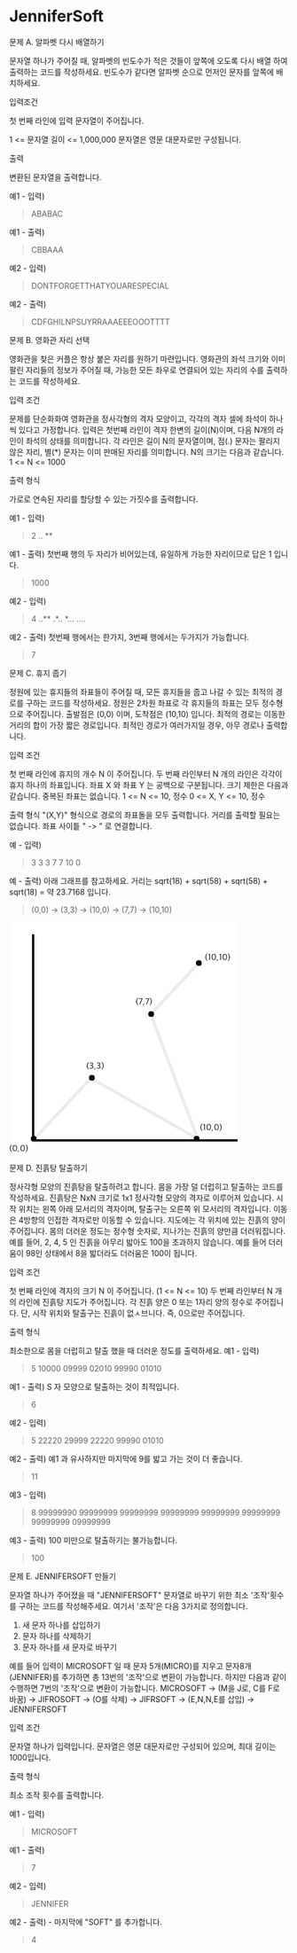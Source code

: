 # JenniferSoft

문제 A. 알파벳 다시 배열하기

문자열 하나가 주어질 때, 알파벳의 빈도수가 적은 것들이 앞쪽에 오도록 다시 배열 하여 출력하는 코드를 작성하세요.
빈도수가 같다면 알파벳 순으로 먼저인 문자를 앞쪽에 배치하세요.

입력조건

첫 번째 라인에 입력 문자열이 주어집니다.

1 <= 문자열 길이 <= 1,000,000
문자열은 영문 대문자로만 구성됩니다.

출력

변환된 문자열을 출력합니다.

예1 - 입력)
>ABABAC

예1 - 출력)
>CBBAAA

예2 - 입력)
>DONTFORGETTHATYOUARESPECIAL

예2 - 출력)
>CDFGHILNPSUYRRAAAEEEOOOTTTT



문제 B. 영화관 자리 선택

영화관을 찾은 커플은 항상 붙은 자리를 원하기 마련입니다. 영화관의 좌석 크기와 이미 팔린 자리들의 정보가 주어질 때, 가능한 모든 좌우로 연결되어 있는 자리의 수를 출력하는 코드를 작성하세요.

입력 조건

문제를 단순화화여 영화관을 정사각형의 격자 모양이고, 각각의 격자 셀에 좌석이 하나씩 있다고 가정합니다.
입력은 첫번째 라인이 격자 한변의 길이(N)이며, 다음 N개의 라인이 좌석의 상태를 의미합니다.
각 라인은 길이 N의 문자열이며, 점(.) 문자는 팔리지 않은 자리, 별(*) 문자는 이미 판매된 자리를 의미합니다.
N의 크기는 다음과 같습니다. 1 <= N <= 1000

출력 형식

가로로 연속된 자리를 할당할 수 있는 가짓수를 출력합니다.

예1 - 입력)
>2
..
**

예1 - 출력) 첫번째 행의 두 자리가 비어있는데, 유일하게 가능한 자리이므로 답은 1 입니다.
>1000

예2 - 입력)
>4
..**
.*..
*...
....

예2 - 출력) 첫번째 행에서는 한가지, 3번째 행에서는 두가지가 가능합니다.
>7



문제 C. 휴지 줍기

정원에 있는 휴지들의 좌표들이 주어질 때, 모든 휴지들을 줍고 나갈 수 있는 최적의 경로를 구하는 코드를 작성하세요.
정원은 2차원 좌표로 각 휴지들의 좌표는 모두 정수형으로 주어집니다. 출발점은 (0,0) 이며, 도착점은 (10,10) 입니다.
최적의 경로는 이동한 거리의 합이 가장 짧은 경로입니다. 최적인 경로가 여러가지일 경우, 아무 경로나 출력합니다.

입력 조건

첫 번째 라인에 휴지의 개수 N 이 주어집니다.
두 번째 라인부터 N 개의 라인은 각각이 휴지 하나의 좌표입니다. 좌표 X 와 좌표 Y 는 공백으로 구분됩니다.
크기 제한은 다음과 같습니다. 중복된 좌표는 없습니다.
1 <= N <= 10, 정수
0 <= X, Y <= 10, 정수

출력 형식
"(X,Y)" 형식으로 경로의 좌표돌을 모두 출력합니다. 거리를 출력할 필요는 없습니다.
좌표 사이틑 " -> " 로 연결합니다.

예 - 입력)
>3
3 3
7 7
10 0

예 - 출력) 아래 그래프를 참고하세요. 거리는 sqrt(18) + sqrt(58) + sqrt(58) + sqrt(18) = 약 23.7168 입니다.
>(0,0) -> (3,3) -> (10,0) -> (7,7) -> (10,10)

![output image of problem C](C.png)



문제 D. 진흙탕 탈출하기

정사각형 모양의 진흙탕을 탈출하려고 합니다. 몸을 가장 덜 더럽히고 탈출하는 코드를 작성하세요.
진흙탕은 NxN 크기로 1x1 정사각형 모양의 격자로 이루어져 있습니다. 시작 위치는 왼쪽 아래 모서리의 격자이며, 탈출구는 오른쪽 위 모서리의 격자입니다. 이동은 4방향의 인접한 격자로만 이동할 수 있습니다. 지도에는 각 위치에 있는 진흙의 양이 주어집니다.
몸의 더러운 정도는 정수형 숫자로, 지나가는 진흙의 양만큼 더러워집니다. 예를 들어, 2, 4, 5 인 진흙을 아무리 밟아도 100을 초과하지 않습니다. 예를 들어 더러움이 98인 상태에서 8을 밟더라도 더러움은 100이 됩니다.

입력 조건

첫 번째 라인에 격자의 크기 N 이 주어집니다. (1 <= N <= 10)
두 번째 라인부터 N 개의 라인에 진흙탕 지도가 주어집니다. 각 진흙 양은 0 또는 1자리 양의 정수로 주어집니다.
단, 시작 위치와 탈출구는 진흙이 없ㅅ브니다. 즉, 0으로만 주어집니다.

출력 형식

최소한으로 몸을 더럽히고 탈출 했을 때 더러운 정도를 출력하세요.
예1 - 입력)
>5
10000
09999
02010
99990
01010

예1 - 출력) S 자 모양으로 탈출하는 것이 최적입니다.
>6

예2 - 입력)
>5
22220
29999
22220
99990
01010

예2 - 출력) 예1 과 유사하지만 마지막에 9를 밟고 가는 것이 더 좋습니다.
>11

예3 - 입력)
>8
99999990
99999999
99999999
99999999
99999999
99999999
99999999
09999999

예3 - 출력) 100 미만으로 탈출하기는 불가능합니다.
>100



문제 E. JENNIFERSOFT 만들기

문자열 하나가 주어졌을 때 "JENNIFERSOFT" 문자열로 바꾸기 위한 최소 '조작'횟수를 구하는 코드를 작성해주세요.
여기서 '조작'은 다음 3가지로 정의합니다.
1. 새 문자 하나를 삽입하기
2. 문자 하나를 삭제하기
3. 문자 하나를 새 문자로 바꾸기

예를 들어 입력이 MICROSOFT 일 때 문자 5개(MICRO)를 지우고 문자8개(JENNIFER)를 추가하면 총 13번의 '조작'으로 변환이 가능합니다. 하지만 다음과 같이 수행하면 7번의 '조작'으로 변환이 가능합니다.
MICROSOFT -> (M을 J로, C를 F로 바꿈) -> JIFROSOFT -> (O를 삭제) -> JIFRSOFT -> (E,N,N,E를 삽입) -> JENNIFERSOFT

입력 조건

문자열 하나가 입력입니다. 문자열은 영문 대문자로만 구성되어 있으며, 최대 길이는 1000입니다.

출력 형식

최소 조작 횟수를 출력합니다.

예1 - 입력)
>MICROSOFT

예1 - 출력)
>7

예2 - 입력)
>JENNIFER

예2 - 출력) - 마지막에 "SOFT" 를 추가합니다.
>4
